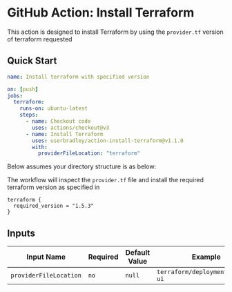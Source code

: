 # GitHub Action: Install Terraform


This action is designed to install Terraform by using the `provider.tf` version of terraform requested

## Quick Start

```yaml
name: Install terraform with specified version

on: [push]
jobs:
  terraform:
    runs-on: ubuntu-latest
    steps:
      - name: Checkout code
        uses: actions/checkout@v3
      - name: Install Terraform
        uses: userbradley/action-install-terraform@v1.1.0
        with:
          providerFileLocation: "terraform"
```

Below assumes your directory structure is as below:


The workflow will inspect the `provider.tf` file and install the required terraform version as specified in 

```hcl
terraform {
  required_version = "1.5.3"
}
```

## Inputs

| Input Name             | Required | Default Value | Example                          |
|------------------------|----------|---------------|----------------------------------|
| `providerFileLocation` | `no`     | `null`        | `terraform/deployments/puppy-ui` |

